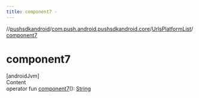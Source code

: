 ```yaml
---
title: component7 -
---
```

//[pushsdkandroid](../../index.md)/[com.push.android.pushsdkandroid.core](../index.md)/[UrlsPlatformList](index.md)/[component7](component7.md)



# component7  
[androidJvm]  
Content  
operator fun [component7](component7.md)(): [String](https://kotlinlang.org/api/latest/jvm/stdlib/kotlin/-string/index.html)  



